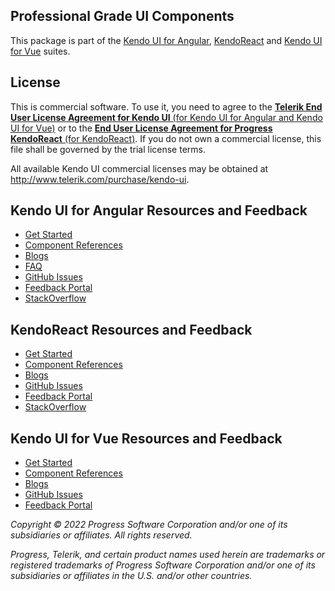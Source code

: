 ## Professional Grade UI Components

This package is part of the [Kendo UI for Angular](https://www.telerik.com/kendo-angular-ui/), [KendoReact](https://www.telerik.com/kendo-react-ui/components/#react-components) and [Kendo UI for Vue](https://www.telerik.com/kendo-vue-ui/) suites.

## License

This is commercial software. To use it, you need to agree to the [**Telerik End User License Agreement for Kendo UI** (for Kendo UI for Angular and Kendo UI for Vue)](http://www.telerik.com/purchase/license-agreement/kendo-ui) or to the [**End User License Agreement for Progress KendoReact** (for KendoReact)](https://www.telerik.com/purchase/license-agreement/progress-kendoreact). If you do not own a commercial license, this file shall be governed by the trial license terms.

All available Kendo UI commercial licenses may be obtained at http://www.telerik.com/purchase/kendo-ui.

## Kendo UI for Angular Resources and Feedback

- [Get Started](https://www.telerik.com/kendo-angular-ui/getting-started)
- [Component References](https://www.telerik.com/kendo-angular-ui/components)
- [Blogs](https://www.telerik.com/blogs/kendo-ui)
- [FAQ](https://www.telerik.com/kendo-angular-ui/components/faq/)
- [GitHub Issues](https://github.com/telerik/kendo-angular/issues)
- [Feedback Portal](http://kendoui-feedback.telerik.com/forums/555517-kendo-ui-for-angular-2-feedback)
- [StackOverflow](https://stackoverflow.com/questions/tagged/kendo-ui-angular2)

## KendoReact Resources and Feedback

- [Get Started](https://www.telerik.com/kendo-react-ui/getting-started)
- [Component References](https://www.telerik.com/kendo-react-ui/components/#react-components)
- [Blogs](https://www.telerik.com/blogs/kendo-ui)
- [GitHub Issues](https://github.com/telerik/kendo-react/issues)
- [Feedback Portal](http://kendoui-feedback.telerik.com/forums/908425-kendo-ui-for-react-feedback)
- [StackOverflow](https://stackoverflow.com/questions/tagged/kendo-react-ui)

## Kendo UI for Vue Resources and Feedback

- [Get Started](https://www.telerik.com/kendo-vue-ui/getting-started)
- [Component References](https://www.telerik.com/kendo-vue-ui/components/)
- [Blogs](https://www.telerik.com/blogs/kendo-ui)
- [GitHub Issues](https://github.com/telerik/kendo-vue/issues)
- [Feedback Portal](https://feedback.telerik.com/kendo-vue-ui)

*Copyright © 2022 Progress Software Corporation and/or one of its subsidiaries or affiliates. All rights reserved.*

*Progress, Telerik, and certain product names used herein are trademarks or registered trademarks of Progress Software Corporation and/or one of its subsidiaries or affiliates in the U.S. and/or other countries.*
